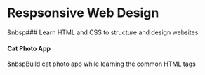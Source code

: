 # Respsonsive Web Design

&nbsp### Learn HTML and CSS to structure and design websites


#### Cat Photo App

&nbspBuild cat photo app while learning the common HTML tags 
